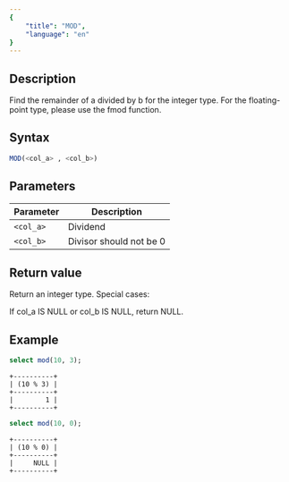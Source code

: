 ```yaml
---
{
    "title": "MOD",
    "language": "en"
}
---
```


## Description

Find the remainder of a divided by b for the integer type. For the floating-point type, please use the fmod function.

## Syntax

```sql
MOD(<col_a> , <col_b>)
```

## Parameters

| Parameter | Description |
|-----------|------------|
| `<col_a>`   | Dividend |
| `<col_b>`   | Divisor should not be 0 |

## Return value

Return an integer type. Special cases:

If col_a IS NULL or col_b IS NULL, return NULL.

## Example

```sql
select mod(10, 3);
```

```text
+----------+
| (10 % 3) |
+----------+
|        1 |
+----------+
```

```sql
select mod(10, 0);
```

```text
+----------+
| (10 % 0) |
+----------+
|     NULL |
+----------+
```